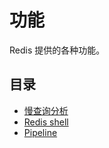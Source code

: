 # 功能

Redis 提供的各种功能。

## 目录

- [慢查询分析](slow-query.md)
- [Redis shell](redis-shell.md)
- [Pipeline](Pipeline.md)